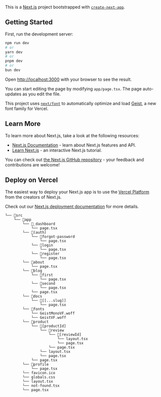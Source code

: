 This is a [Next.js](https://nextjs.org) project bootstrapped with [`create-next-app`](https://nextjs.org/docs/app/api-reference/cli/create-next-app).

## Getting Started

First, run the development server:

```bash
npm run dev
# or
yarn dev
# or
pnpm dev
# or
bun dev
```

Open [http://localhost:3000](http://localhost:3000) with your browser to see the result.

You can start editing the page by modifying `app/page.tsx`. The page auto-updates as you edit the file.

This project uses [`next/font`](https://nextjs.org/docs/app/building-your-application/optimizing/fonts) to automatically optimize and load [Geist](https://vercel.com/font), a new font family for Vercel.

## Learn More

To learn more about Next.js, take a look at the following resources:

- [Next.js Documentation](https://nextjs.org/docs) - learn about Next.js features and API.
- [Learn Next.js](https://nextjs.org/learn) - an interactive Next.js tutorial.

You can check out [the Next.js GitHub repository](https://github.com/vercel/next.js) - your feedback and contributions are welcome!

## Deploy on Vercel

The easiest way to deploy your Next.js app is to use the [Vercel Platform](https://vercel.com/new?utm_medium=default-template&filter=next.js&utm_source=create-next-app&utm_campaign=create-next-app-readme) from the creators of Next.js.

Check out our [Next.js deployment documentation](https://nextjs.org/docs/app/building-your-application/deploying) for more details.


```
└── 📁src
    └── 📁app
        └── 📁_dashboard
            └── page.tsx
        └── 📁(auth)
            └── 📁forgot-password
                └── page.tsx
            └── 📁login
                └── page.tsx
            └── 📁register
                └── page.tsx
        └── 📁about
            └── page.tsx
        └── 📁blog
            └── 📁first
                └── page.tsx
            └── 📁second
                └── page.tsx
            └── page.tsx
        └── 📁docs
            └── 📁[[...slug]]
                └── page.tsx
        └── 📁fonts
            └── GeistMonoVF.woff
            └── GeistVF.woff
        └── 📁product
            └── 📁[productId]
                └── 📁review
                    └── 📁[reviewId]
                        └── layout.tsx
                        └── page.tsx
                    └── page.tsx
                └── layout.tsx
                └── page.tsx
            └── page.tsx
        └── 📁profile
            └── page.tsx
        └── favicon.ico
        └── globals.css
        └── layout.tsx
        └── not-found.tsx
        └── page.tsx
```